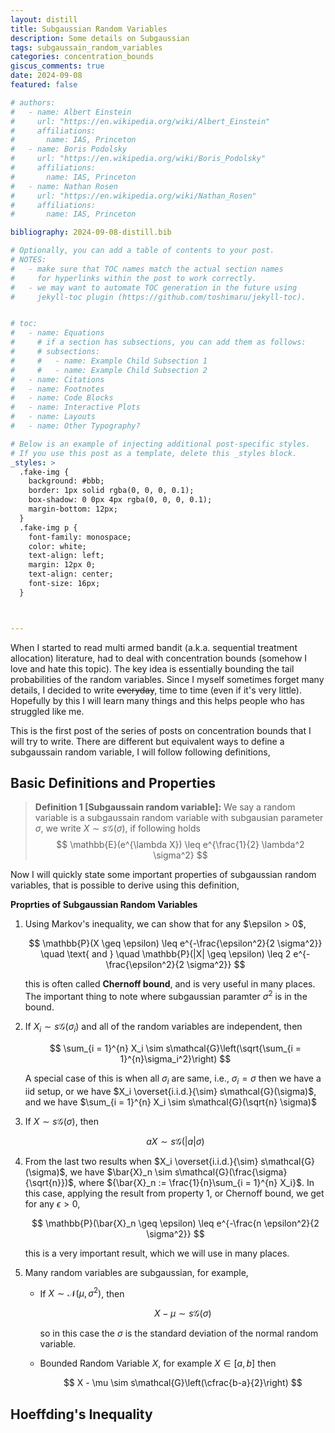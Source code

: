 ```yaml
---
layout: distill
title: Subgaussian Random Variables
description: Some details on Subgaussian
tags: subgaussain_random_variables 
categories: concentration_bounds
giscus_comments: true
date: 2024-09-08
featured: false

# authors:
#   - name: Albert Einstein
#     url: "https://en.wikipedia.org/wiki/Albert_Einstein"
#     affiliations:
#       name: IAS, Princeton
#   - name: Boris Podolsky
#     url: "https://en.wikipedia.org/wiki/Boris_Podolsky"
#     affiliations:
#       name: IAS, Princeton
#   - name: Nathan Rosen
#     url: "https://en.wikipedia.org/wiki/Nathan_Rosen"
#     affiliations:
#       name: IAS, Princeton

bibliography: 2024-09-08-distill.bib

# Optionally, you can add a table of contents to your post.
# NOTES:
#   - make sure that TOC names match the actual section names
#     for hyperlinks within the post to work correctly.
#   - we may want to automate TOC generation in the future using
#     jekyll-toc plugin (https://github.com/toshimaru/jekyll-toc).


# toc:
#   - name: Equations
#     # if a section has subsections, you can add them as follows:
#     # subsections:
#     #   - name: Example Child Subsection 1
#     #   - name: Example Child Subsection 2
#   - name: Citations
#   - name: Footnotes
#   - name: Code Blocks
#   - name: Interactive Plots
#   - name: Layouts
#   - name: Other Typography?

# Below is an example of injecting additional post-specific styles.
# If you use this post as a template, delete this _styles block.
_styles: >
  .fake-img {
    background: #bbb;
    border: 1px solid rgba(0, 0, 0, 0.1);
    box-shadow: 0 0px 4px rgba(0, 0, 0, 0.1);
    margin-bottom: 12px;
  }
  .fake-img p {
    font-family: monospace;
    color: white;
    text-align: left;
    margin: 12px 0;
    text-align: center;
    font-size: 16px;
  }



---
```


When I started to read multi armed bandit (a.k.a. sequential treatment allocation) literature, had to deal with concentration bounds (somehow I love and hate this topic). The key idea is essentially bounding the tail probabilities of the random variables. Since I myself sometimes forget many details, I decided to write ~~everyday~~, time to time (even if it's very little). Hopefully by this I will learn many things and this helps people who has struggled like me. 

This is the first post of the series of posts on concentration bounds that I will try to write. There are different but equivalent ways to define a subgaussain random variable, I will follow following definitions, 

## Basic Definitions and Properties

> **Definition 1 [Subgaussain random variable]:** We say a random variable is a subgaussain random variable with subgausian parameter $\sigma$, we write $X \sim s\mathcal{G}(\sigma)$, if following holds
> $$
\mathbb{E}(e^{\lambda X}) \leq e^{\frac{1}{2} \lambda^2 \sigma^2} 
$$

Now I will quickly state some important properties of subgaussian random variables, that is possible to derive using this definition,

**Proprties of Subgaussian Random Variables**

<ol>

<li> Using Markov's inequality, we can show that for any $\epsilon > 0$,

  $$
   \mathbb{P}(X \geq \epsilon) \leq e^{-\frac{\epsilon^2}{2 \sigma^2}} \quad \text{ and } \quad  \mathbb{P}(|X| \geq \epsilon) \leq 2 e^{-\frac{\epsilon^2}{2 \sigma^2}}
  $$
  
this is often called **Chernoff bound**, and is very useful in many places. The important thing to note where subgaussian paramter $\sigma^2$ is in the bound. 

</li>


<li>

If $X_i \sim s\mathcal{G}(\sigma_i)$ and all of the random variables are independent, then 
  
  $$ 
    \sum_{i = 1}^{n} X_i \sim s\mathcal{G}\left(\sqrt{\sum_{i = 1}^{n}\sigma_i^2}\right) 
  $$

A special case of this is when all $\sigma_i$ are same, i.e., $\sigma_i = \sigma$ then we have a iid setup, or we have $X_i \overset{i.i.d.}{\sim} s\mathcal{G}(\sigma)$, and we have  $\sum_{i = 1}^{n} X_i \sim s\mathcal{G}(\sqrt{n} \sigma)$

</li>


<li>

If $X \sim s \mathcal{G}(\sigma)$, then 
  
  $$ 
    a X \sim s \mathcal{G}(|a|\sigma)
  $$

</li>


<li>

From the last two results when $X_i \overset{i.i.d.}{\sim} s\mathcal{G}(\sigma)$, we have  $\bar{X}_n \sim s\mathcal{G}(\frac{\sigma}{\sqrt{n}})$, where ${\bar{X}_n := \frac{1}{n}\sum_{i = 1}^{n} X_i}$. In this case, applying the result from property 1, or Chernoff bound, we get for any $\epsilon > 0$,

$$
  \mathbb{P}(\bar{X}_n \geq \epsilon) \leq e^{-\frac{n \epsilon^2}{2 \sigma^2}}
$$

  this is a very important result, which we will use in many places.

</li>


<li>

Many random variables are subgaussian, for example, 

  <ul>
    
  <li>
  
  If $X \sim \mathcal{N}(\mu, \sigma^2)$, then 
  
  $$ 
      X - \mu \sim s\mathcal{G}(\sigma)
  $$ 
  
  so in this case the $\sigma$ is the standard deviation of the normal random variable. 
  
  </li>
  
  <li>
  
  Bounded Random Variable $X$, for example $X \in [a, b]$ then  
  
  $$ 
  X - \mu \sim s\mathcal{G}\left(\cfrac{b-a}{2}\right)
  $$ 
  </li>

  </ul>

</li>


</ol>

## Hoeffding's Inequality




<!-- 

## Footnotes

Just wrap the text you would like to show up in a footnote in a `<d-footnote>` tag.
The number of the footnote will be automatically generated.<d-footnote>This will become a hoverable footnote.</d-footnote> -->


<!-- 
## Code Blocks

Syntax highlighting is provided within `<d-code>` tags.
An example of inline code snippets: `<d-code language="html">let x = 10;</d-code>`.
For larger blocks of code, add a `block` attribute:

<d-code block language="javascript">
  var x = 25;
  function(x) {
    return x * x;
  }
</d-code>

**Note:** `<d-code>` blocks do not look good in the dark mode.
You can always use the default code-highlight using the `highlight` liquid tag:

{% highlight javascript %}
var x = 25;
function(x) {
return x \* x;
}
{% endhighlight %} -->


<!-- 
## Interactive Plots

You can add interative plots using plotly + iframes :framed_picture:

<div class="l-page">
  <iframe src="{{ '/assets/plotly/demo.html' | relative_url }}" frameborder='0' scrolling='no' height="500px" width="100%" style="border: 1px dashed grey;"></iframe>
</div>

The plot must be generated separately and saved into an HTML file.
To generate the plot that you see above, you can use the following code snippet:

{% highlight python %}
import pandas as pd
import plotly.express as px
df = pd.read_csv(
'https://raw.githubusercontent.com/plotly/datasets/master/earthquakes-23k.csv'
)
fig = px.density_mapbox(
df,
lat='Latitude',
lon='Longitude',
z='Magnitude',
radius=10,
center=dict(lat=0, lon=180),
zoom=0,
mapbox_style="stamen-terrain",
)
fig.show()
fig.write_html('assets/plotly/demo.html')
{% endhighlight %}

--- -->

<!-- ## Details boxes

Details boxes are collapsible boxes which hide additional information from the user. They can be added with the `details` liquid tag:

{% details Click here to know more %}
Additional details, where math $$ 2x - 1 $$ and `code` is rendered correctly.
{% enddetails %} -->


<!-- 
## Layouts

The main text column is referred to as the body.
It is the assumed layout of any direct descendants of the `d-article` element.

<div class="fake-img l-body">
  <p>.l-body</p>
</div>

For images you want to display a little larger, try `.l-page`:

<div class="fake-img l-page">
  <p>.l-page</p>
</div>

All of these have an outset variant if you want to poke out from the body text a little bit.
For instance:

<div class="fake-img l-body-outset">
  <p>.l-body-outset</p>
</div>

<div class="fake-img l-page-outset">
  <p>.l-page-outset</p>
</div>

Occasionally you’ll want to use the full browser width.
For this, use `.l-screen`.
You can also inset the element a little from the edge of the browser by using the inset variant.

<div class="fake-img l-screen">
  <p>.l-screen</p>
</div>
<div class="fake-img l-screen-inset">
  <p>.l-screen-inset</p>
</div>

The final layout is for marginalia, asides, and footnotes.
It does not interrupt the normal flow of `.l-body` sized text except on mobile screen sizes.

<div class="fake-img l-gutter">
  <p>.l-gutter</p>
</div>

--- -->
<!-- 
## Other Typography?

Emphasis, aka italics, with _asterisks_ (`*asterisks*`) or _underscores_ (`_underscores_`).

Strong emphasis, aka bold, with **asterisks** or **underscores**.

Combined emphasis with **asterisks and _underscores_**.

Strikethrough uses two tildes. ~~Scratch this.~~

1. First ordered list item
2. Another item
   ⋅⋅\* Unordered sub-list.
3. Actual numbers don't matter, just that it's a number
   ⋅⋅1. Ordered sub-list
4. And another item.

⋅⋅⋅You can have properly indented paragraphs within list items. Notice the blank line above, and the leading spaces (at least one, but we'll use three here to also align the raw Markdown).

⋅⋅⋅To have a line break without a paragraph, you will need to use two trailing spaces.⋅⋅
⋅⋅⋅Note that this line is separate, but within the same paragraph.⋅⋅
⋅⋅⋅(This is contrary to the typical GFM line break behaviour, where trailing spaces are not required.)

- Unordered list can use asterisks

* Or minuses

- Or pluses

[I'm an inline-style link](https://www.google.com)

[I'm an inline-style link with title](https://www.google.com "Google's Homepage")

[I'm a reference-style link][Arbitrary case-insensitive reference text]

[You can use numbers for reference-style link definitions][1]

Or leave it empty and use the [link text itself].

URLs and URLs in angle brackets will automatically get turned into links.
http://www.example.com or <http://www.example.com> and sometimes
example.com (but not on Github, for example).

Some text to show that the reference links can follow later.

[arbitrary case-insensitive reference text]: https://www.mozilla.org
[1]: http://slashdot.org
[link text itself]: http://www.reddit.com

Here's our logo (hover to see the title text):

Inline-style:
![alt text](https://github.com/adam-p/markdown-here/raw/master/src/common/images/icon48.png "Logo Title Text 1")

Reference-style:
![alt text][logo]

[logo]: https://github.com/adam-p/markdown-here/raw/master/src/common/images/icon48.png "Logo Title Text 2"

Inline `code` has `back-ticks around` it.

```javascript
var s = "JavaScript syntax highlighting";
alert(s);
```

```python
s = "Python syntax highlighting"
print s
```

```
No language indicated, so no syntax highlighting.
But let's throw in a <b>tag</b>.
```

Colons can be used to align columns.

| Tables        |      Are      |  Cool |
| ------------- | :-----------: | ----: |
| col 3 is      | right-aligned | $1600 |
| col 2 is      |   centered    |   $12 |
| zebra stripes |   are neat    |    $1 |

There must be at least 3 dashes separating each header cell.
The outer pipes (|) are optional, and you don't need to make the
raw Markdown line up prettily. You can also use inline Markdown.

| Markdown | Less      | Pretty     |
| -------- | --------- | ---------- |
| _Still_  | `renders` | **nicely** |
| 1        | 2         | 3          |

> Blockquotes are very handy in email to emulate reply text.
> This line is part of the same quote.

Quote break.

> This is a very long line that will still be quoted properly when it wraps. Oh boy let's keep writing to make sure this is long enough to actually wrap for everyone. Oh, you can _put_ **Markdown** into a blockquote.

Here's a line for us to start with.

This line is separated from the one above by two newlines, so it will be a _separate paragraph_.

This line is also a separate paragraph, but...
This line is only separated by a single newline, so it's a separate line in the _same paragraph_. -->
